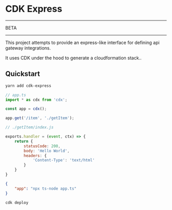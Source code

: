 # CDK Express

******
BETA
******

This project attempts to provide an express-like interface for defining api gateway integrations.

It uses CDK under the hood to generate a cloudformation stack..

## Quickstart

```bash
yarn add cdk-express
```

```typescript
// app.ts
import * as cdx from 'cdx';

const app = cdx();

app.get('/item', './getItem');
```

```js
// ./getItem/index.js

exports.handler = (event, ctx) => {
    return {
        statusCode: 200,
        body: 'Hello World',
        headers: {
            'Content-Type': 'text/html'
        }
    }
}
```

```json
{
    "app": "npx ts-node app.ts"
}
```

```bash
cdk deploy
```
